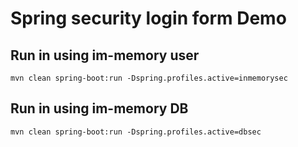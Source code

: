 # Spring security login form Demo

## Run in using im-memory user
```
mvn clean spring-boot:run -Dspring.profiles.active=inmemorysec
```
 
## Run in using im-memory DB
```
mvn clean spring-boot:run -Dspring.profiles.active=dbsec
```
